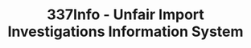 ---
bigquery: https://console.cloud.google.com/bigquery?p=patents-public-data&d=usitc_investigations&page=dataset&project=sheets-management-319211
citation: US International Trade Commission 337Info Unfair Import Investigations Information
  System
contributors: US International Trade Comission
cost: None
description: US International Trade Commission 337Info Unfair Import Investigations
  Information System contains data on investigations done under Section 337. Section
  337 declares the infringement of certain statutory intellectual property rights
  and other forms of unfair competition in import trade to be unlawful practices.
  Most Section 337 investigations involve allegations of patent or registered trademark
  infringement.
documentation: FAQ and tutorial available on the site
last_edit: Mon, 04 Apr 2022 19:10:40 GMT
location: https://pubapps2.usitc.gov/337external/
maintained_by: US International Trade Comission
schema_fields: '[''aljAssigned'', ''gcAttorney'', ''trademarkNumbers'', ''id'', ''actualEndDateEvidHear'',
  ''finalIdOnViolationIssue'', ''title'', ''targetDate'', ''publication_number'',
  ''teoIdDueDate'', ''complainant'', ''finalIdOnViolationDue'', ''htsNumbers'', ''currentStatus'',
  ''investigationType'', ''copyrightNumbers'', ''docketNo'', ''dateOfPublicationFrNotice'',
  ''scheduledEndDateEvidHear'', ''respondent'', ''dateCreated'', ''reportingRequirements'',
  ''teoProceedingInvolved'', ''teoReliefGranted'', ''ouiiParticipation'', ''patentNumbers'',
  ''ouiiAttorney'', ''currentActiveALJ'', ''cafcAppeals'', ''scheduledStartDateEvidHear'',
  ''startDateMarkmanHearing'', ''investigationNo'', ''actualStartDateEvidHear'', ''endDateMarkmanHearing'',
  ''issueDateOtherNonFinal'', ''lastUpdated'', ''finalDetNoViolation'', ''patentNumber'',
  ''teoIdIssueDate'', ''investigationTermDate'', ''internalRemand'', ''finalDetViolation'',
  ''invUnfairAct'', ''dateComplaintFiled'', ''markmanHearing'']'
shortname: unfair_import_investigations
tags:
- import
- legal
- trade
timeframe: 2008-2021 (prior to 2008 downloadable as a JSON file)
title: 337Info - Unfair Import Investigations Information System
uuid: 2721f5ec-e599-4890-9265-9706719fc71e
---